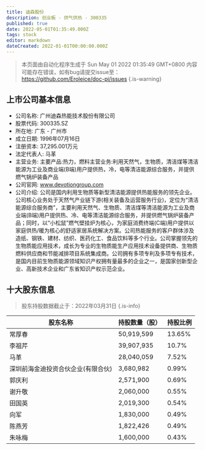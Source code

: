 ```yaml
---
title: 迪森股份
description: 创业板 - 供气供热 - 300335
published: true
date: 2022-05-01T01:35:49.000Z
tags: stock
editor: markdown
dateCreated: 2022-01-01T00:00:00.000Z
---
```


> 本页面由自动化程序生成于 Sun May 01 2022 01:35:49 GMT+0800
> 内容可能存在错误，如有bug请提交issue至：https://github.com/Eroleice/doc-pi/issues
{.is-warning}

## 上市公司基本信息
- 公司名称: 广州迪森热能技术股份有限公司
- 股票代码: 300335.SZ
- 所在地: 广东 - 广州市
- 成立日期: 1996年07月16日
- 注册资本: 37,295.001万元
- 法定代表人: 马革
- 主营业务: 主要产品:热力，燃料主营业务:利用天然气，生物质，清洁煤等清洁能源为工业及商业端(B端)用户提供热，冷，电等清洁能源综合服务，并提供燃气锅炉装备产品
- 公司官网: www.devotiongroup.com
- 公司介绍: 公司是国内利用生物质等新型清洁能源提供热能服务的领先企业。公司核心业务处于天然气产业链下游(相关装备及运营服务行业)，定位为“清洁能源综合服务商”，主要利用天然气、生物质、清洁煤等清洁能源为工业及商业端(B端)用户提供热、冷、电等清洁能源综合服务，并提供燃气锅炉装备产品；同时，以“小松鼠”燃气壁挂炉为核心，为家庭消费终端(C端)用户提供以家庭供热/暖为核心的舒适家居系统解决方案。公司热能服务的客户群体涉及造纸、钢铁、建材、纺织、医药化工、食品饮料等多个行业。公司掌握领先的生物质能应用技术，成长为专业的生物质能生产应用技术设备提供商、生物质燃料供应商和节能减排项目系统集成商。公司拥有多项专利及多项专有技术，是国内目前生物质能源领域知识产权拥有量最多的企业之一，是国家创新型企业、高新技术企业和广东省知识产权示范企业。


## 十大股东信息
> 股东持股数据截止于：2022年03月31日
{.is-info}

| 股东名称 | 持股数量（股） | 持股比例 |
| --- | --- | --- |
| 常厚春 | 50,919,599 | 13.65% |
| 李祖芹 | 39,907,935 | 10.7% |
| 马革 | 28,040,059 | 7.52% |
| 深圳前海金迪投资合伙企业(有限合伙) | 3,680,982 | 0.99% |
| 郭庆利 | 2,571,900 | 0.69% |
| 谢升敬 | 2,060,000 | 0.55% |
| 田国英 | 2,019,300 | 0.54% |
| 向军 | 1,830,000 | 0.49% |
| 陈燕芳 | 1,822,426 | 0.49% |
| 朱咏梅 | 1,600,000 | 0.43% |




